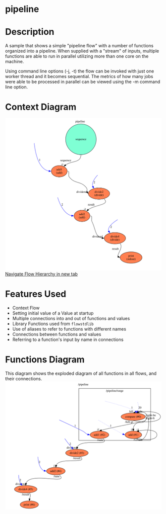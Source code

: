pipeline
==

Description
===
A sample that shows a simple "pipeline flow" with a number of functions organized into a
pipeline. When supplied with a "stream" of inputs, multiple functions are able to run in
parallel utilizing more than one core on the machine.

Using command line options (-j, -t) the flow can be invoked with just one worker thread and it 
becomes sequential. The metrics of how many jobs were able to be processed in parallel can
be viewed using the -m command line option.

Context Diagram
===
![Context diagram](context.dot.svg)
<a href="context.dot.svg" target="_blank">Navigate Flow Hierarchy in new tab</a>

Features Used
===
* Context Flow
* Setting initial value of a Value at startup
* Multiple connections into and out of functions and values
* Library Functions used from `flowstdlib`
* Use of aliases to refer to functions with different names
* Connections between functions and values
* Referring to a function's input by name in connections

Functions Diagram
===
This diagram shows the exploded diagram of all functions in all flows, and their connections.
![Full functions diagram](functions.dot.svg)